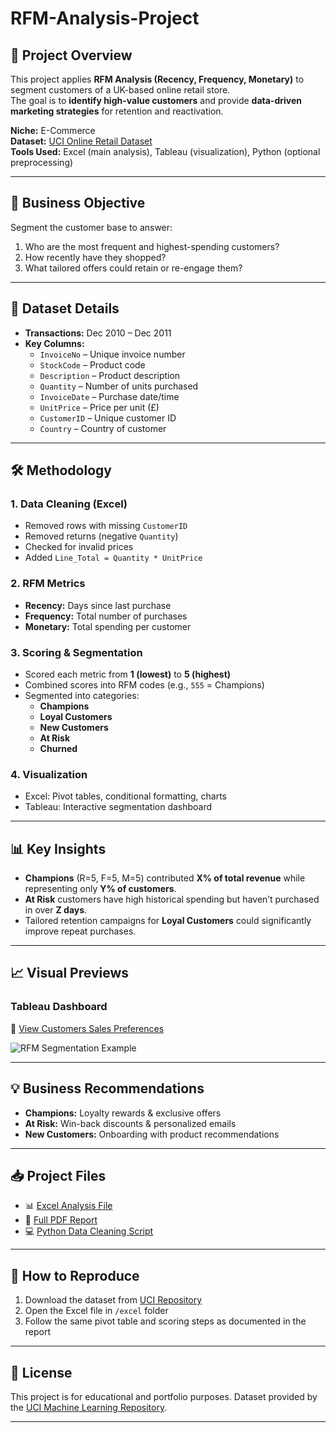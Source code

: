 # RFM-Analysis-Project


## 📌 Project Overview
This project applies **RFM Analysis (Recency, Frequency, Monetary)** to segment customers of a UK-based online retail store.  
The goal is to **identify high-value customers** and provide **data-driven marketing strategies** for retention and reactivation.

**Niche:** E-Commerce  
**Dataset:** [UCI Online Retail Dataset](https://archive.ics.uci.edu/dataset/352/online+retail)  
**Tools Used:** Excel (main analysis), Tableau (visualization), Python (optional preprocessing)  

---

## 🎯 Business Objective
Segment the customer base to answer:
1. Who are the most frequent and highest-spending customers?
2. How recently have they shopped?
3. What tailored offers could retain or re-engage them?

---

## 📂 Dataset Details
- **Transactions:** Dec 2010 – Dec 2011
- **Key Columns:**  
  - `InvoiceNo` – Unique invoice number  
  - `StockCode` – Product code  
  - `Description` – Product description  
  - `Quantity` – Number of units purchased  
  - `InvoiceDate` – Purchase date/time  
  - `UnitPrice` – Price per unit (£)  
  - `CustomerID` – Unique customer ID  
  - `Country` – Country of customer  

---

## 🛠️ Methodology
### 1. **Data Cleaning (Excel)**
- Removed rows with missing `CustomerID`
- Removed returns (negative `Quantity`)
- Checked for invalid prices
- Added `Line_Total = Quantity * UnitPrice`

### 2. **RFM Metrics**
- **Recency:** Days since last purchase  
- **Frequency:** Total number of purchases  
- **Monetary:** Total spending per customer  

### 3. **Scoring & Segmentation**
- Scored each metric from **1 (lowest)** to **5 (highest)**  
- Combined scores into RFM codes (e.g., `555` = Champions)  
- Segmented into categories:
  - **Champions**
  - **Loyal Customers**
  - **New Customers**
  - **At Risk**
  - **Churned**

### 4. **Visualization**
- Excel: Pivot tables, conditional formatting, charts
- Tableau: Interactive segmentation dashboard

---

## 📊 Key Insights
- **Champions** (R=5, F=5, M=5) contributed **X% of total revenue** while representing only **Y% of customers**.
- **At Risk** customers have high historical spending but haven’t purchased in over **Z days**.
- Tailored retention campaigns for **Loyal Customers** could significantly improve repeat purchases.

---

## 📈 Visual Previews
### Tableau Dashboard
🔗 [View Customers Sales Preferences](https://public.tableau.com/views/RFMAnalysis_17547504359310/Sheet10?:language=en-US&:sid=&:redirect=auth&:display_count=n&:origin=viz_share_link) 

![RFM Segmentation Example](images/rfm_segments.png)

---

## 💡 Business Recommendations
- **Champions:** Loyalty rewards & exclusive offers
- **At Risk:** Win-back discounts & personalized emails
- **New Customers:** Onboarding with product recommendations

---

## 📥 Project Files
- 📊 [Excel Analysis File](excel/RFM_Analysis.xlsx)
- 📄 [Full PDF Report](report/RFM_Analysis_Report.pdf)
- 💻 [Python Data Cleaning Script](python/data_cleaning.py)

---

## 📌 How to Reproduce
1. Download the dataset from [UCI Repository](https://archive.ics.uci.edu/dataset/352/online+retail)
2. Open the Excel file in `/excel` folder
3. Follow the same pivot table and scoring steps as documented in the report

---

## 📜 License
This project is for educational and portfolio purposes. Dataset provided by the [UCI Machine Learning Repository](https://archive.ics.uci.edu).

---
